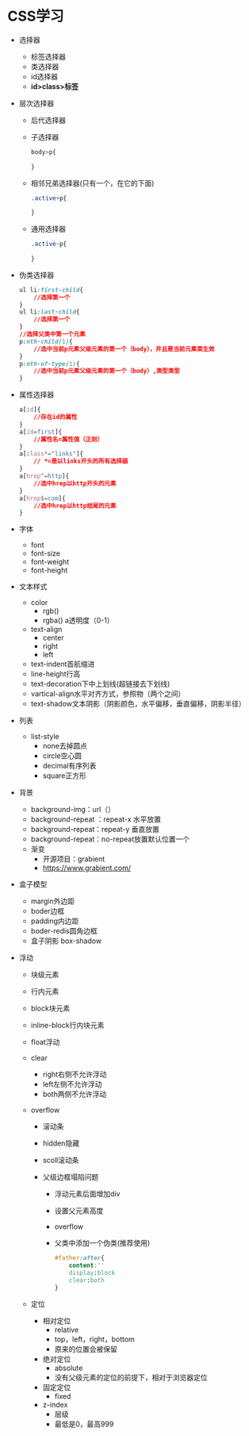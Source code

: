 # CSS学习

* 选择器

  * 标签选择器
  * 类选择器
  * id选择器
  * **id>class>标签**

* 层次选择器

  * 后代选择器

  * 子选择器

    ```css
    body>p{
        
    }
    ```

  * 相邻兄弟选择器(只有一个，在它的下面)

    ```css
    .active+p{
        
    }
    ```

  * 通用选择器

    ```css
    .active~p{
        
    }
    ```

* 伪类选择器

  ```css
  ul li:first-child{
      //选择第一个
  }
  ul li:last-child{
      //选择第一个
  }
  //选择父类中第一个元素
  p:nth-child(1){
      //选中当前p元素父级元素的第一个（body），并且是当前元素菜生效
  }
  p:nth-of-type(1){
      //选中当前p元素父级元素的第一个（body）,类型类型
  }
  ```

* 属性选择器

  ```css
  a[id]{
      //存在id的属性
  }
  a[id=first]{
      //属性名=属性值（正则）
  }
  a[class*="links"]{
      // *=是以links开头的所有选择器
  }
  a[hrep^=http]{
      //选中hrep以http开头的元素
  } 
  a[hrep$=com]{
      //选中hrep以http结尾的元素
  }  
  ```

* 字体

  * font
  * font-size
  * font-weight
  * font-height

* 文本样式

  * color
    * rgb()
    * rgba() a透明度（0-1）
  * text-align
    * center
    * right
    * left
  * text-indent首航缩进
  * line-height行高
  * text-decoration下中上划线(超链接去下划线)
  * vartical-align水平对齐方式，参照物（两个之间）
  * text-shadow文本阴影（阴影颜色，水平偏移，垂直偏移，阴影半径）

* 列表

  * list-style
    * none去掉圆点
    * circle空心圆
    * decimal有序列表
    * square正方形

* 背景

  * background-img：url（）
  * background-repeat ：repeat-x 水平放置
  * background-repeat：repeat-y 垂直放置
  * background-repeat：no-repeat放置默认位置一个
  * 渐变
    * 开源项目：grabient
    * https://www.grabient.com/

* 盒子模型

  * margin外边距
  * boder边框
  * padding内边距
  * boder-redis圆角边框
  * 盒子阴影 box-shadow

* 浮动

  * 块级元素
  
  * 行内元素
  
  * block块元素
  
  * inline-block行内块元素
  
  * float浮动
  
  * clear
    * right右侧不允许浮动
    * left左侧不允许浮动
    * both两侧不允许浮动
    
  * overflow
  
    * 滚动条
  
    * hidden隐藏
  
    * scoll滚动条
  
    * 父级边框塌陷问题
  
      * 浮动元素后面增加div
  
      * 设置父元素高度
  
      * overflow
  
      * 父类中添加一个伪类(推荐使用)
  
        ```css
        #father:after{
            content:''
            display:block
            clear:both
        }
        ```
  
  * 定位
  
    * 相对定位
      * relative
      * top，left，right，bottom
      * 原来的位置会被保留
    * 绝对定位
      * absolute
      * 没有父级元素的定位的前提下，相对于浏览器定位
    * 固定定位
      * fixed
    * z-index
      * 层级
      * 最低是0，最高999

